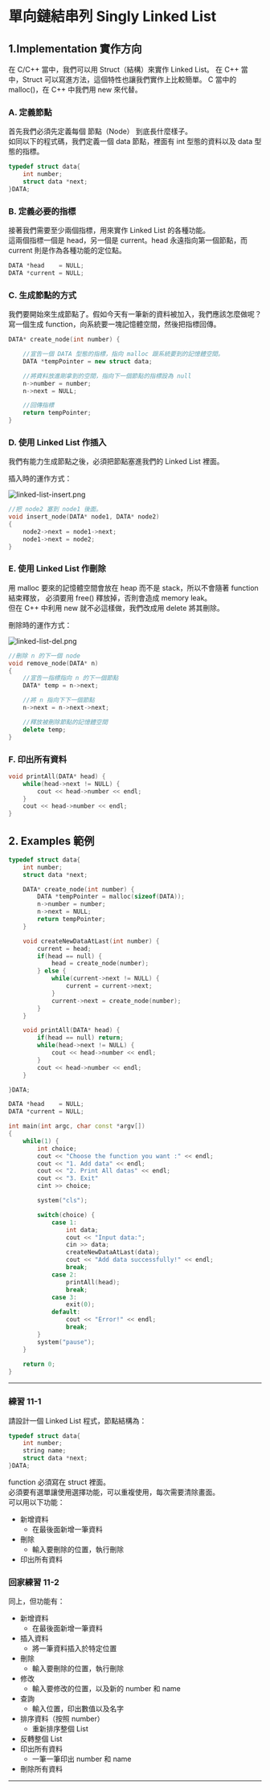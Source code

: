 # 單向鏈結串列 Singly Linked List

## 1.Implementation 實作方向

在 C/C++ 當中，我們可以用 Struct（結構）來實作 Linked List。
在 C++ 當中，Struct 可以寫進方法，這個特性也讓我們實作上比較簡單。
C 當中的 malloc()，在 C++ 中我們用 new 來代替。


### A. 定義節點
首先我們必須先定義每個 節點（Node） 到底長什麼樣子。  
如同以下的程式碼，我們定義一個 data 節點，裡面有 int 型態的資料以及 data 型態的指標。

```C++
typedef struct data{
    int number;
    struct data *next;
}DATA;
```

### B. 定義必要的指標
接著我們需要至少兩個指標，用來實作 Linked List 的各種功能。  
這兩個指標一個是 head，另一個是 current。head 永遠指向第一個節點，而 current 則是作為各種功能的定位點。

```C++
DATA *head    = NULL;
DATA *current = NULL;
```

### C. 生成節點的方式
我們要開始來生成節點了。假如今天有一筆新的資料被加入，我們應該怎麼做呢？  
寫一個生成 function，向系統要一塊記憶體空間，然後把指標回傳。

```C++
DATA* create_node(int number) {

	//宣告一個 DATA 型態的指標，指向 malloc 跟系統要到的記憶體空間。
    DATA *tempPointer = new struct data;

    //將資料放進剛拿到的空間，指向下一個節點的指標設為 null
    n->number = number;
    n->next = NULL;

    //回傳指標
    return tempPointer;
}
```

### D. 使用 Linked List 作插入

我們有能力生成節點之後，必須把節點塞進我們的 Linked List 裡面。

插入時的運作方式：  

![linked-list-insert.png](img/linked-list-insert.png)

```C++
//把 node2 塞到 node1 後面。
void insert_node(DATA* node1, DATA* node2)
{
    node2->next = node1->next;
    node1->next = node2;
}
```

### E. 使用 Linked List 作刪除

用 malloc 要來的記憶體空間會放在 heap 而不是 stack，所以不會隨著 function 結束釋放，
必須要用 free() 釋放掉，否則會造成 memory leak。  
但在 C++ 中利用 new 就不必這樣做，我們改成用 delete 將其刪除。

刪除時的運作方式：  

![linked-list-del.png](img/linked-list-del.png)

```C++
//刪除 n 的下一個 node 
void remove_node(DATA* n)
{
	//宣告一指標指向 n 的下一個節點
	DATA* temp = n->next;

	//將 n 指向下下一個節點
    n->next = n->next->next;

    //釋放被刪除節點的記憶體空間
    delete temp;
}
```

### F. 印出所有資料

```C++
void printAll(DATA* head) {
	while(head->next != NULL) {
		cout << head->number << endl;
	}
	cout << head->number << endl;
}
```

## 2. Examples 範例

```C++
typedef struct data{
    int number;
    struct data *next;

    DATA* create_node(int number) {
	    DATA *tempPointer = malloc(sizeof(DATA));
	    n->number = number;
	    n->next = NULL;
	    return tempPointer;
	}

	void createNewDataAtLast(int number) {
		current = head;
		if(head == null) {
			head = create_node(number);
		} else {
			while(current->next != NULL) {
				current = current->next;
			}
			current->next = create_node(number);
		}
	}

	void printAll(DATA* head) {
		if(head == null) return;
		while(head->next != NULL) {
			cout << head->number << endl;
		}
		cout << head->number << endl;
	}

}DATA;

DATA *head    = NULL;
DATA *current = NULL;

int main(int argc, char const *argv[])
{
	while(1) {
		int choice;
		cout << "Choose the function you want :" << endl;
		cout << "1. Add data" << endl;
		cout << "2. Print All datas" << endl;
		cout << "3. Exit"
		cint >> choice;

		system("cls");

		switch(choice) {
			case 1:
				int data;
				cout << "Input data:";
				cin >> data;
				createNewDataAtLast(data);
				cout << "Add data successfully!" << endl;
				break;
			case 2:
				printAll(head);
				break;
			case 3:
				exit(0);
			default:
				cout << "Error!" << endl;
				break;
		}
		system("pause");
	}
	
	return 0;
}
```

___

### 練習 11-1

請設計一個 Linked List 程式，節點結構為：
```C++
typedef struct data{
    int number;
    string name;
    struct data *next;
}DATA;
```

function 必須寫在 struct 裡面。  
必須要有選單讓使用選擇功能，可以重複使用，每次需要清除畫面。  
可以用以下功能：

* 新增資料
	* 在最後面新增一筆資料
* 刪除
	* 輸入要刪除的位置，執行刪除
* 印出所有資料

### 回家練習 11-2

同上，但功能有：

* 新增資料
	* 在最後面新增一筆資料
* 插入資料
	* 將一筆資料插入於特定位置
* 刪除
	* 輸入要刪除的位置，執行刪除
* 修改
	* 輸入要修改的位置，以及新的 number 和 name
* 查詢
	* 輸入位置，印出數值以及名字
* 排序資料（按照 number）
	* 重新排序整個 List
* 反轉整個 List
* 印出所有資料
	* 一筆一筆印出 number 和 name
* 刪除所有資料
   
___

